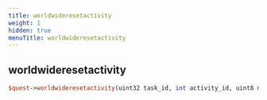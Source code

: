 ```yaml
---
title: worldwideresetactivity
weight: 1
hidden: true
menuTitle: worldwideresetactivity
---
```

## worldwideresetactivity
```perl
$quest->worldwideresetactivity(uint32 task_id, int activity_id, uint8 min_status, uint8 max_status)
```